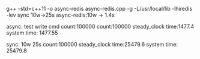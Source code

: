 g++ -std=c++11 -o async-redis async-redis.cpp -g -L/usr/local/lib -lhiredis -lev
sync 10w->25s   async-redis:10w ->  1.4s

async:
test write cmd count:100000
count:100000  steady_clock time:1477.4
system time: 1477.55

sync:
10w 25s
count:100000  steady_clock time:25479.6
system time: 25479.8
